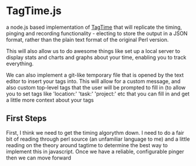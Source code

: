 # TagTime.js

a node.js based implementation of [TagTime](https://github.com/dreeves/tagtime)
that will replicate the timing, pinging and recording functionality - electing
to store the output in a JSON format, rather than the plain text format of the
original Perl version. 

This will also allow us to do awesome things like set up a local server to
display stats and charts and graphs about your time, enabling you to track
everything.

We can also implement a git-like temporary file that is opened by the text
editor to insert your tags into. This will allow for a custom message, and also
custom top-level tags that the user will be prompted to fill in (to allow you
to set tags like 'location:' 'task:' 'project:' etc that you can fill in and
get a little more context about your tags 

## First Steps

First, I think we need to get the timing algorythm down. I need to do a fair
bit of reading through perl source (an unfamiliar language to me) and a little
reading on the theory around tagtime to determine the best way to implement
this in javascript. Once we have a reliable, configurable pinger then we can
move forward
